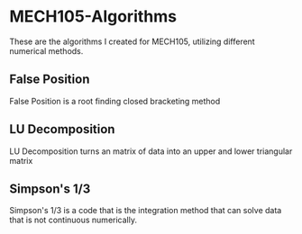 # MECH105-Algorithms
These are the algorithms I created for MECH105, utilizing different numerical methods.
## **False Position**
False Position is a root finding closed bracketing method
## **LU Decomposition**
LU Decomposition turns an matrix of data into an upper and lower triangular matrix
## **Simpson's 1/3**
Simpson's 1/3 is a code that is the integration method that can solve data that is not continuous numerically. 
